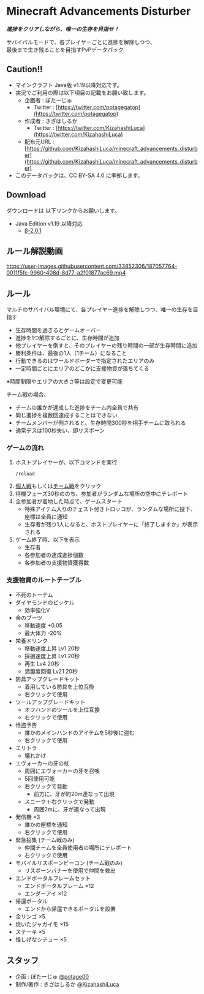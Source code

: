 # Minecraft Advancements Disturber
__*進捗をクリアしながら、唯一の生存を目指せ！*__

サバイバルモードで、各プレイヤーごとに進捗を解除しつつ、  
最後まで生き残ることを目指すPvPデータパック

## Caution!!
 - マインクラフト Java版 v1.19以降対応です。
 - 実況でご利用の際は以下項目の記載をお願い致します。
   - 企画者 : ぽたーじゅ
     - Twitter : [https://twitter.com/potagegatop](https://twitter.com/potagegatop)
   - 作成者 : きざはしるか
     - Twitter : [https://twitter.com/KizahashiLuca](https://twitter.com/KizahashiLuca)
   - 配布元URL : [https://github.com/KizahashiLuca/minecraft_advancements_disturber](https://github.com/KizahashiLuca/minecraft_advancements_disturber)
 - このデータパックは、CC BY-SA 4.0 に準拠します。

## Download
ダウンロードは 以下リンクからお願いします。
 - Java Edition v1.19 以降対応
   - [β-2.0.1](https://github.com/KizahashiLuca/Minecraft_Advancements_Disturber/releases/tag/beta-2.0.1)
   
## ルール解説動画


https://user-images.githubusercontent.com/33852306/187057764-0011f5fc-9960-408d-8d77-a2f01877ac69.mp4



## ルール
マルチのサバイバル環境にて、各プレイヤー進捗を解除しつつ、唯一の生存を目指す

 - 生存時間を過ぎるとゲームオーバー
 - 進捗を1つ解除するごとに、生存時間が追加
 - 他プレイヤーを倒すと、そのプレイヤーの残り時間の一部が生存時間に追加
 - 勝利条件は、最後の1人（1チーム）になること
 - 行動できるのはワールドボーダーで指定されたエリアのみ
 - 一定時間ごとにエリアのどこかに支援物資が落ちてくる

※時間制限やエリアの大きさ等は設定で変更可能

チーム戦の場合、
 - チームの誰かが達成した進捗をチーム内全員で共有
 - 同じ進捗を複数回達成することはできない
 - チームメンバーが倒されると、生存時間300秒を相手チームに取られる
 - 通常デスは100秒失い、即リスポーン

### ゲームの流れ
 1. ホストプレイヤーが、以下コマンドを実行
    ```mcfunction
    /reload
    ```
 2. <ins>個人戦</ins>もしくは<ins>チーム戦</ins>をクリック
 3. 待機フェーズ30秒ののち、参加者がランダムな場所の空中にテレポート
 4. 全参加者が着地した時点で、ゲームスタート
    - 特殊アイテム入りのチェスト付きトロッコが、ランダムな場所に投下、座標は全員に通知
    - 生存者が残り1人になると、ホストプレイヤーに「終了しますか」が表示される
 5. ゲーム終了時、以下を表示
    - 生存者
    - 各参加者の達成進捗個数
    - 各参加者の支援物資獲得数

### 支援物資のルートテーブル
 - 不死のトーテム
 - ダイヤモンドのピッケル
   - 効率強化V
 - 金のブーツ
   - 移動速度 +0.05
   - 最大体力 -20%
 - 栄養ドリンク
   - 移動速度上昇 Lv1 20秒
   - 採掘速度上昇 Lv1 20秒
   - 再生 Lv4 20秒
   - 満腹度回復 Lv21 20秒
 - 防具アップグレードキット
   - 着用している防具を上位互換
   - 右クリックで使用
 - ツールアップグレードキット
   - オフハンドのツールを上位互換
   - 右クリックで使用
 - 怪盗予告
   - 誰かのメインハンドのアイテムを5秒後に盗む
   - 右クリックで使用
 - エリトラ
   - 壊れかけ
 - エヴォーカーの牙の杖
   - 周囲にエヴォーカーの牙を召喚
   - 5回使用可能
   - 右クリックで発動
     - 前方に、牙が約20m連なって出現
   - スニーク＋右クリックで発動
     - 周囲2mに、牙が連なって出現
 - 発信機 ×3
   - 誰かの座標を通知
   - 右クリックで使用
 - 緊急招集 (チーム戦のみ)
   - 仲間チームを全員使用者の場所にテレポート
   - 右クリックで使用
 - モバイルリスポーンビーコン (チーム戦のみ)
   - リスポーンバナーを使用で仲間を救出
 - エンドポータルフレームセット
   - エンドポータルフレーム ×12
   - エンダーアイ ×12
 - 帰還ポータル
   - エンドから帰還できるポータルを設置
 - 金リンゴ ×5
 - 焼いたジャガイモ ×15
 - ステーキ ×5
 - 怪しげなシチュー ×5

## スタッフ
 - 企画 : ぽたーじゅ [@potage00](https://twitter.com/potagegatop)
 - 制作/著作 : きざはしるか [@KizahashiLuca](https://twitter.com/KizahashiLuca)
